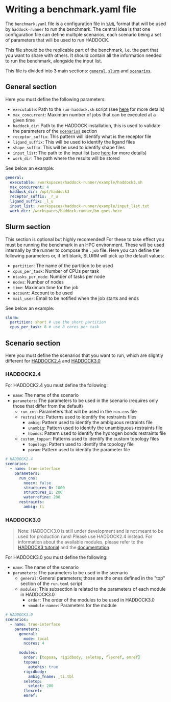 # Writing a benchmark.yaml file

The `benchmark.yaml` file is a configuration file in [`YAML`](https://yaml.org/) format that will be used by `haddock-runner` to run the benchmark. The central idea is that one configuration file can define multiple scenarios, each scenario being a set of parameters that will be used to run HADDOCK.

This file should be the replicable part of the benchmark, i.e. the part that you want to share with others. It should contain all the information needed to run the benchmark, alongside the input list.

This file is divided into 3 main sections: [`general`](#general-section), [`slurm`](#slurm-section) and [`scenarios`](#scenario-section).

## General section

Here you must define the following parameters:

- `executable`: Path to the `run-haddock.sh` script (see [here](./writing-a-run-haddock.sh-script.md) for more details)
- `max_concurrent`: Maximum number of jobs that can be executed at a given time
- `haddock_dir`: Path to the HADDOCK installation, this is used to validate the parameters of the [`scenarios`](#scenario-section) section
- `receptor_suffix`: This pattern will identify what is the receptor file
- `ligand_suffix`: This will be used to identify the ligand files
- `shape_suffix`: This will be used to identify shape files
- `input_list`: The path to the input list (see [here](./writing-a-input.list-file.md) for more details)
- `work_dir`: The path where the results will be stored

See below an example:

```yaml
general:
  executable: /workspaces/haddock-runner/example/haddock3.sh
  max_concurrent: 4
  haddock_dir: /opt/haddock3
  receptor_suffix: _r_u
  ligand_suffix: _l_u
  input_list: /workspaces/haddock-runner/example/input_list.txt
  work_dir: /workspaces/haddock-runner/bm-goes-here
```

## Slurm section

This section is optional but highly recomended! For these to take effect you must be running the benchmark in an HPC environment. These will be used internally by the runner to compose the `.job` file. Here you can define the following parameters or, if left blank, SLURM will pick up the default values:

- `partition`: The name of the partition to be used
- `cpus_per_task`: Number of CPUs per task
- `ntasks_per_node`: Number of tasks per node
- `nodes`: Number of nodes
- `time`: Maximum time for the job
- `account`: Account to be used
- `mail_user`: Email to be notified when the job starts and ends

See below an example:

```yaml
slurm:
  partition: short # use the short partition
  cpus_per_task: 8 # use 8 cores per task
```

## Scenario section

Here you must define the scenarios that you want to run, which are slightly different for [HADDOCK2.4](#haddock24) and [HADDOCK3.0](#haddock30)

### HADDOCK2.4

For HADDOCK2.4 you must define the following:

- `name`: The name of the scenario
- `parameters`: The parameters to be used in the scenario (requires only those that differ from the default)
  - `run_cns`: Parameters that will be used in the `run.cns` file
  - `restraints`: Patterns used to identify the restraints files
    - `ambig`: Pattern used to identify the ambiguous restraints file
    - `unambig`: Pattern used to identify the unambiguous restraints file
    - `hbonds`: Pattern used to identify the hydrogen bonds restraints file
  - `custom_toppar`: Patterns used to identify the custom topology files
    - `topology`: Pattern used to identify the topology file
    - `param`: Pattern used to identify the parameter file

```yaml
# HADDOCK2.4
scenarios:
  - name: true-interface
    parameters:
      run_cns:
        noecv: false
        structures_0: 1000
        structures_1: 200
        waterrefine: 200
      restraints:
        ambig: ti
```

### HADDOCK3.0

> Note: HADDOCK3.0 is still under development and is not meant to be used for production runs! Please use HADDOCK2.4 instead.
> For information about the available modules, please refer to the [HADDOCK3 tutorial](/education/HADDOCK3/HADDOCK3-antibody-antigen/#a-brief-introduction-to-haddock3) and the [documentation](https://www.bonvinlab.org/haddock3).

For HADDOCK3.0 you must define the following:

- `name`: The name of the scenario
- `parameters`: The parameters to be used in the scenario
  - `general`: General parameters; those are the ones defined in the "top" section of the `run.toml` script
  - `modules`: This subsection is related to the parameters of each module in HADDOCK3.0
    - `order`: The order of the modules to be used in HADDOCK3.0
    - `<module-name>`: Parameters for the module

```yaml
# HADDOCK3.0
scenarios:
  - name: true-interface
    parameters:
      general:
        mode: local
        ncores: 4

      modules:
        order: [topoaa, rigidbody, seletop, flexref, emref]
        topoaa:
          autohis: true
        rigidbody:
          ambig_fname: _ti.tbl
        seletop:
          select: 200
        flexref:
        emref:
```
